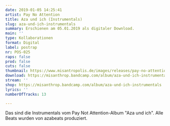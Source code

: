 ```yaml
---
date: 2019-01-05 14:25:41
artist: Pay No Attention
title: Aza und ich (Instrumentals)
slug: aza-und-ich-instrumentals
summary: Erschienen am 05.01.2019 als digitaler Download.
main: ''
type: Kollaborationen
format: Digital
label: postrap
nr: POS-025
raps: false
prod: false
cuts: false
thumbnail: https://www.misantropolis.de/images/releases/pay-no-attention-aza-und-ich-instrumentals.jpg
download: https://misanthrop.bandcamp.com/album/aza-und-ich-instrumentals
stream: ''
shop: https://misanthrop.bandcamp.com/album/aza-und-ich-instrumentals
lyrics: ''
numberOfTracks: 13

---
```


Das sind die Instrumentals vom Pay Not Attention-Album "Aza und ich". Alle Beats wurden von azabeats produziert.
